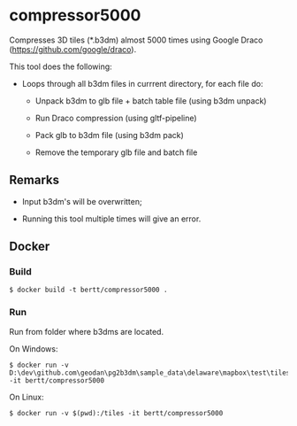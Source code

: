 # compressor5000

Compresses 3D tiles (*.b3dm) almost 5000 times using Google Draco (https://github.com/google/draco).

This tool does the following:

- Loops through all b3dm files in currrent directory, for each file do:

    - Unpack b3dm to glb file + batch table file (using b3dm unpack)

    - Run Draco compression (using gltf-pipeline)

    - Pack glb to b3dm file (using b3dm pack)

    - Remove the temporary glb file and batch file

## Remarks

- Input b3dm's will be overwritten;

- Running this tool multiple times will give an error.

## Docker 

### Build

```
$ docker build -t bertt/compressor5000 .
```

### Run

Run from folder where b3dms are located.

On Windows:

```
$ docker run -v D:\dev\github.com\geodan\pg2b3dm\sample_data\delaware\mapbox\test\tiles:/tiles -it bertt/compressor5000
```

On Linux:

```
$ docker run -v $(pwd):/tiles -it bertt/compressor5000
```
